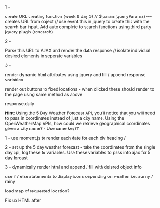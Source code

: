 <!-- SEARCH -->

1 - 

create URL creating function (week 8 day 3) // $.param(queryParams) --- creates URL from object // use event.this in jquery to create this with the search bar input. Add auto complete to search functions using third party jquery plugin (research)

2 - 

Parse this URL to AJAX and render the data response // isolate individual desired elements in seperate variables

3 - 

render dynamic html attributes using jquery and fill / append response variables

<!-- Fixed locations -->

render out buttons to fixed locations - when clicked these should render to the page using same method as above

<!-- 5 day forecast -->

response.daily

**Hint**: Using the 5 Day Weather Forecast API, you'll notice that you will need to pass in coordinates instead of just a city name. Using the OpenWeatherMap APIs, how could we retrieve geographical coordinates given a city name? - Use same key??

1 - use moment.js to render each date for each div heading /

2 - set up the 5 day weather forecast - take the coordinates from the single day api, log these to variables. Use these variables to pass into ajax for 5 day forcast

3 - dynamically render html and append / fill with deisred object info

<!-- GENERAL -->

use if / else statements to display icons depending on weather i.e. sunny / rainy

load map of requested location? 

Fix up HTML after






